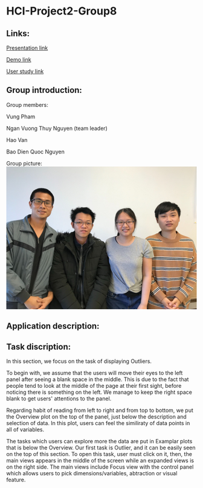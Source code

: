 # HCI-Project2-Group8

## Links:
[Presentation link](https://baodnguyen.github.io/HCI-Project2-Group8/)

[Demo link](https://idatavisualizationlab.github.io/HMaViz/)

[User study link](https://docs.google.com/forms/d/e/1FAIpQLScV7iSy7puAzX-WImOA07AYDxFC1SwZ-HQXcZDd3Tb2H6UMsA/viewform?usp=sf_link)

## Group introduction:
Group members:

Vung Pham

Ngan Vuong Thuy Nguyen (team leader)

Hao Van

Bao Dien Quoc Nguyen

Group picture:\
![member](./groupmember.jpg)

## Application description:

## Task discription:
In this section, we focus on the task of displaying Outliers.

To begin with, we assume that the users will move their eyes to the left panel after seeing a blank space in the middle.
This is due to the fact that people tend to look at the middle of the page at their first sight, before noticing there is something on the left. We manage to keep the right space blank to get users' attentions to the panel.

Regarding habit of reading from left to right and from top to bottom, we put the Overview plot on the top of the panel, just below the description and selection of data. In this plot, users can feel the similiraty of data points in all of variables.

The tasks which users can explore more the data are put in Examplar plots that is below the Overview. Our first task is Outlier, and it can be easily seen on the top of this section. To open this task, user must click on it, then, the main views appears in the middle of the screen while an expanded views is on the right side. The main views include Focus view with the control panel which allows users to pick dimensions/variables, abtraction or visual feature.


